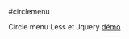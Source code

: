 #circlemenu

Circle menu Less et Jquery
[démo](http://demo.rodbox.fr/circlemenu "Démo circlemenu") 
